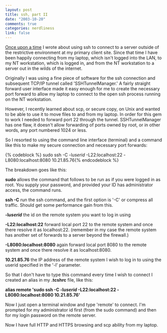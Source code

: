 ```yaml
--- 
layout: post
title: ssh, part II
date: "2003-10-20"
comments: true
categories: nerdliness
link: false
---
```

<a href="http://zanshin.net/blogs/000232.html">Once upon a time</a> I wrote about using ssh to connect to a server outside of the restrictive environment at my primary client site. Since that time I have been happily connecting from my laptop, which isn't logged into the LAN, to my NT workstation, which is logged in, and from the NT workstation to a server out in the wilds of the internet.

Originally I was using a fine piece of software for the ssh connection and subsequent TCP/IP tunnel called 'SSHTunnelManager.' A fairly straight forward user interface made it easy enough for me to create the necessary port forward to allow my laptop to connect to the open ssh process running on the NT workstation.

However, I recently learned about scp, or secure copy, on Unix and wanted to be able to use it to move files to and from my laptop. In order for this gem to work I needed to forward port 22 through the tunnel. SSHTunnelManager has one flaw, it doesn't allow forwarding of ports owned by root, or in other words, any port numbered 1024 or less.

So I resorted to using the command line interface (terminal) and a command like this to make my secure connection and necessary port forwards:

{% codeblock %}
sudo ssh -C -l<i>userid</i> -L22:localhost:22 -L8080:localhost:8080 10.21.85.76{% endcodeblock %}

The breakdown goes like this:

<strong>sudo</strong> allows the command that follows to be run as if you were logged in as root. You supply your password, and provided your ID has administrator access, the command runs.

<strong>ssh -C</strong> run the ssh command, and the first option is '-C' or compress all traffic. Should get some performance gain from this.

<strong>-l<i>userid</i></strong> the id on the remote system you want to log in using

<strong>-L22:localhost:22</strong> forward local port 22 to the remote system and once there resolve it as localhost:22. (remember in my case the remote system has another set of forwards to a server beyond the firewall.)

<strong>-L8080:localhost:8080</strong> again forward local port 8080 to the remote system and once there resolve it as localhost:8080.

<strong>10.21.85.76</strong> the IP address of the remote system I wish to log in to using the userid specified in the '-l' parameter.

So that I don't have to type this command every time I wish to connect I created an alias in my <strong>.tcshrc</strong> file, like this:

<strong>alias remote 'sudo ssh -C -l<i>userid</i> -L22:localhost:22 -L8080:localhost:8080 10.21.85.76'</strong>

Now I just open a terminal window and type 'remote' to connect. I'm prompted for my administrator id first (from the sudo command) and then for my login password on the remote server.

Now I have full HTTP and HTTPS browsing and scp ability from my laptop.
